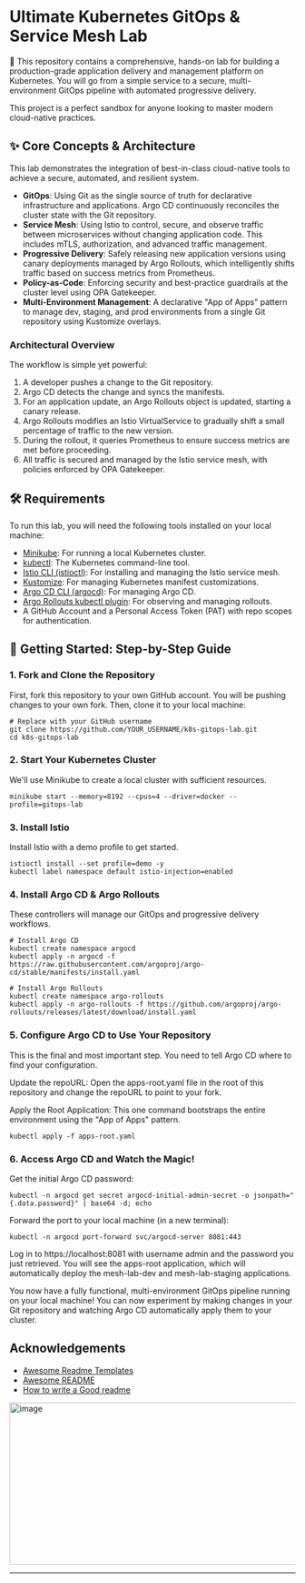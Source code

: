 
# Ultimate Kubernetes GitOps \& Service Mesh Lab

🚀 This repository contains a comprehensive, hands-on lab for building a production-grade application delivery and management platform on Kubernetes. You will go from a simple service to a secure, multi-environment GitOps pipeline with automated progressive delivery.

This project is a perfect sandbox for anyone looking to master modern cloud-native practices.

## ✨ Core Concepts \& Architecture

This lab demonstrates the integration of best-in-class cloud-native tools to achieve a secure, automated, and resilient system.

- **GitOps**: Using Git as the single source of truth for declarative infrastructure and applications. Argo CD continuously reconciles the cluster state with the Git repository.
- **Service Mesh**: Using Istio to control, secure, and observe traffic between microservices without changing application code. This includes mTLS, authorization, and advanced traffic management.
- **Progressive Delivery**: Safely releasing new application versions using canary deployments managed by Argo Rollouts, which intelligently shifts traffic based on success metrics from Prometheus.
- **Policy-as-Code**: Enforcing security and best-practice guardrails at the cluster level using OPA Gatekeeper.
- **Multi-Environment Management**: A declarative "App of Apps" pattern to manage dev, staging, and prod environments from a single Git repository using Kustomize overlays.


### Architectural Overview

The workflow is simple yet powerful:

1. A developer pushes a change to the Git repository.
2. Argo CD detects the change and syncs the manifests.
3. For an application update, an Argo Rollouts object is updated, starting a canary release.
4. Argo Rollouts modifies an Istio VirtualService to gradually shift a small percentage of traffic to the new version.
5. During the rollout, it queries Prometheus to ensure success metrics are met before proceeding.
6. All traffic is secured and managed by the Istio service mesh, with policies enforced by OPA Gatekeeper.

## 🛠️ Requirements

To run this lab, you will need the following tools installed on your local machine:

- [Minikube](https://minikube.sigs.k8s.io/docs/start/): For running a local Kubernetes cluster.
- [kubectl](https://kubernetes.io/docs/tasks/tools/): The Kubernetes command-line tool.
- [Istio CLI (istioctl)](https://www.google.com/search?q=https://istio.io/latest/docs/setup/getting-started/%23download): For installing and managing the Istio service mesh.
- [Kustomize](https://kustomize.io/): For managing Kubernetes manifest customizations.
- [Argo CD CLI (argocd)](https://argo-cd.readthedocs.io/en/stable/cli_installation/): For managing Argo CD.
- [Argo Rollouts kubectl plugin](https://www.google.com/search?q=https://argo-rollouts.readthedocs.io/en/stable/installation/%23cli-installation): For observing and managing rollouts.
- A GitHub Account and a Personal Access Token (PAT) with repo scopes for authentication.


## 🏁 Getting Started: Step-by-Step Guide

### 1. Fork and Clone the Repository

First, fork this repository to your own GitHub account. You will be pushing changes to your own fork. Then, clone it to your local machine:

```
# Replace with your GitHub username
git clone https://github.com/YOUR_USERNAME/k8s-gitops-lab.git
cd k8s-gitops-lab
```


### 2. Start Your Kubernetes Cluster

We'll use Minikube to create a local cluster with sufficient resources.

```
minikube start --memory=8192 --cpus=4 --driver=docker --profile=gitops-lab
```


### 3. Install Istio

Install Istio with a demo profile to get started.

```
istioctl install --set profile=demo -y
kubectl label namespace default istio-injection=enabled
```


### 4. Install Argo CD \& Argo Rollouts

These controllers will manage our GitOps and progressive delivery workflows.

```
# Install Argo CD
kubectl create namespace argocd
kubectl apply -n argocd -f https://raw.githubusercontent.com/argoproj/argo-cd/stable/manifests/install.yaml

# Install Argo Rollouts
kubectl create namespace argo-rollouts
kubectl apply -n argo-rollouts -f https://github.com/argoproj/argo-rollouts/releases/latest/download/install.yaml
```


### 5. Configure Argo CD to Use Your Repository

This is the final and most important step. You need to tell Argo CD where to find your configuration.

Update the repoURL: Open the apps-root.yaml file in the root of this repository and change the repoURL to point to your fork.

Apply the Root Application: This one command bootstraps the entire environment using the "App of Apps" pattern.

```
kubectl apply -f apps-root.yaml
```


### 6. Access Argo CD and Watch the Magic!

Get the initial Argo CD password:

```
kubectl -n argocd get secret argocd-initial-admin-secret -o jsonpath="{.data.password}" | base64 -d; echo
```

Forward the port to your local machine (in a new terminal):

```
kubectl -n argocd port-forward svc/argocd-server 8081:443
```

Log in to https://localhost:8081 with username admin and the password you just retrieved. You will see the apps-root application, which will automatically deploy the mesh-lab-dev and mesh-lab-staging applications.

You now have a fully functional, multi-environment GitOps pipeline running on your local machine! You can now experiment by making changes in your Git repository and watching Argo CD automatically apply them to your cluster.

## Acknowledgements

- [Awesome Readme Templates](https://awesomeopensource.com/project/elangosundar/awesome-README-templates)
- [Awesome README](https://github.com/matiassingers/awesome-readme)
- [How to write a Good readme](https://bulldogjob.com/news/449-how-to-write-a-good-readme-for-your-github-project)

  
<img width="1112" height="285" alt="image" src="https://github.com/user-attachments/assets/1a36bc2b-3fe7-41b3-ba39-8a4c5224d8f9" />

***

